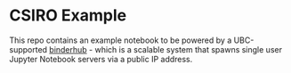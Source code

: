 # CSIRO Example

This repo contains an example notebook to be powered by a UBC-supported [binderhub](https://github.com/jupyterhub/binderhub) - which is a scalable system that spawns single user Jupyter Notebook servers via a public IP address.
